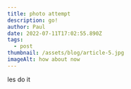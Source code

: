 ```yaml
---
title: photo attempt
description: go!
author: Paul
date: 2022-07-11T17:02:55.890Z
tags:
  - post
thumbnail: /assets/blog/article-5.jpg
imageAlt: how about now
---
```

les do it